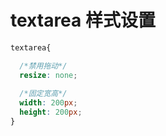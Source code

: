 # textarea 样式设置
```css
textarea{

  /*禁用拖动*/
  resize: none;
  
  /*固定宽高*/
  width: 200px;
  height: 200px;
}
```
